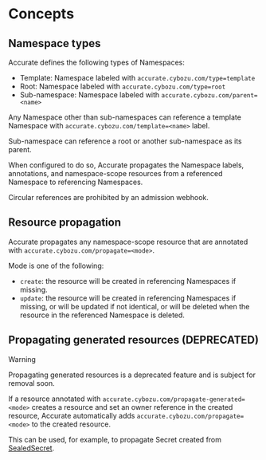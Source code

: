 # Concepts

## Namespace types

Accurate defines the following types of Namespaces:

- Template: Namespace labeled with `accurate.cybozu.com/type=template`
- Root: Namespace labeled with `accurate.cybozu.com/type=root`
- Sub-namespace: Namespace labeled with `accurate.cybozu.com/parent=<name>`

Any Namespace other than sub-namespaces can reference a template Namespace with `accurate.cybozu.com/template=<name>` label.

Sub-namespace can reference a root or another sub-namespace as its parent.

When configured to do so, Accurate propagates the Namespace labels, annotations, and namespace-scope resources from a referenced Namespace to referencing Namespaces.

Circular references are prohibited by an admission webhook.

## Resource propagation

Accurate propagates any namespace-scope resource that are annotated with `accurate.cybozu.com/propagate=<mode>`.

Mode is one of the following:

- `create`: the resource will be created in referencing Namespaces if missing.
- `update`: the resource will be created in referencing Namespaces if missing, or will be updated if not identical, or will be deleted when the resource in the referenced Namespace is deleted.

## Propagating generated resources (DEPRECATED)

> [!WARNING]  
> Propagating generated resources is a deprecated feature and is subject for
> removal soon.

If a resource annotated with `accurate.cybozu.com/propagate-generated=<mode>` creates a resource and set an owner reference in the created resource, Accurate automatically adds `accurate.cybozu.com/propagate=<mode>` to the created resource.

This can be used, for example, to propagate Secret created from [SealedSecret][].

[SealedSecret]: https://github.com/bitnami-labs/sealed-secrets
